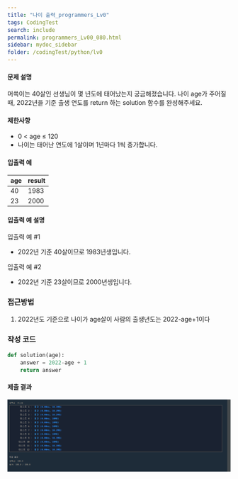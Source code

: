 ```yaml
---
title: "나이 출력_programmers_Lv0"
tags: CodingTest
search: include
permalink: programmers_Lv00_080.html
sidebar: mydoc_sidebar
folder: /codingTest/python/lv0
---
```



#### 문제 설명 <br>

머쓱이는 40살인 선생님이 몇 년도에 태어났는지 궁금해졌습니다. 나이 age가 주어질 때, 2022년을 기준 출생 연도를 return 하는 solution 함수를 완성해주세요.

#### 제한사항 <br>

- 0 < age ≤ 120
- 나이는 태어난 연도에 1살이며 1년마다 1씩 증가합니다.

#### 입출력 예 <br>
  
age|	result
---|---
40|	1983
23|	2000

#### 입출력 예 설명 <br>

입출력 예 #1
- 2022년 기준 40살이므로 1983년생입니다.

입출력 예 #2
- 2022년 기준 23살이므로 2000년생입니다.

### 접근방법 <br>

1. 2022년도 기준으로 나이가 age살이 사람의 출생년도는 2022-age+1이다

### 작성 코드 <br>

```python
def solution(age):
    answer = 2022-age + 1
    return answer
```

#### 제출 결과

![제출 결과](\images\programmers_Lv00_080.png)





